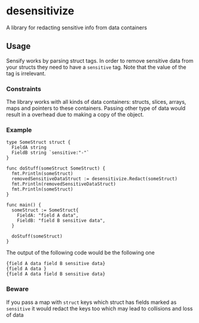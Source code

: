 # desensitivize
A library for redacting sensitive info from data containers

## Usage
Sensify works by parsing struct tags. In order to remove sensitive data from your structs they need to have a `sensitive` tag. Note that the value of the tag is irrelevant.

### Constraints
The library works with all kinds of data containers: structs, slices, arrays, maps and pointers to these containers.
Passing other type of data would result in a overhead due to making a copy of the object.

### Example
```golang
type SomeStruct struct {
  FieldA string
  FieldB string `sensitive:"-"`
}

func doStuff(someStruct SomeStruct) {
  fmt.Println(someStruct)
  removedSensitiveDataStruct := desensitivize.Redact(someStruct)
  fmt.Println(removedSensitiveDataStruct)
  fmt.Println(someStruct)
}

func main() {
  someStruct := SomeStruct{
    FieldA: "field A data",
    FieldB: "field B sensitive data",
  }
  
  doStuff(someStruct)
}
```

The output of the following code would be the following one
```
{field A data field B sensitive data}
{field A data }
{field A data field B sensitive data}
```

### Beware
If you pass a map with `struct` keys which struct has fields marked as `sensitive` it would redact the keys too which may lead to collisions and loss of data
